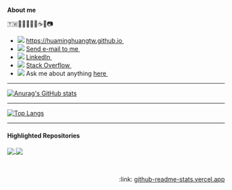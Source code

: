 <!--
**hmhuang0501/hmhuang0501** is a ✨ _special_ ✨ repository because its `README.md` (this file) appears on your GitHub profile.

**About me**

- 🔭 I’m currently working on ...
- 🌱 I’m currently learning ...
- 👯 I’m looking to collaborate on ...
- 🤔 I’m looking for help with ...
- 💬 Ask me about ...
- 📫 How to reach me: ...
- 😄 Pronouns: ...
- ⚡ Fun fact: ...
-->

**About me**

🇹🇼👨‍💻📖🚴‍♂️☕🏃📷

<ul>

<li>
<img src="https://img.icons8.com/fluency/20/000000/home.png"/>
<a href="https://huaminghuangtw.github.io">  
  https://huaminghuangtw.github.io
</a> &nbsp;
</li>

<li>
<img src="https://img.icons8.com/external-kiranshastry-lineal-color-kiranshastry/20/000000/external-email-advertising-kiranshastry-lineal-color-kiranshastry-7.png"/>
<a href="mailto:huaming.huang.tw@gmail.com">  
  Send e-mail to me
</a> &nbsp;
</li>

<li>
<img src="https://img.icons8.com/fluency/20/000000/linkedin.png"/>
<a href="https://www.linkedin.com/in/huaminghuangtw/">
  LinkedIn
</a> &nbsp;
</li>

<li>
<img src="https://img.icons8.com/fluency/20/000000/stackoverflow.png"/>
<a href="https://stackoverflow.com/users/10351382/hmhuang?tab=profile">
  Stack Overflow
</a> &nbsp;
</li>

<li>
<img src="https://img.icons8.com/stickers/20/000000/ask-question.png"/>
Ask me about anything
<a href="https://github.com/huaminghuangtw/huaminghuangtw/issues">
  here
</a> &nbsp;
</li>
  
</ul>

---

[![Anurag's GitHub stats](https://github-readme-stats.vercel.app/api?username=huaminghuangtw&hide=contribs,prs,issues&count_private=true&show_icons=true&theme=algolia&hide_rank=true)](https://github.com/anuraghazra/github-readme-stats)

---

[![Top Langs](https://github-readme-stats.vercel.app/api/top-langs/?username=huaminghuangtw&layout=compact&theme=vision-friendly-dark)](https://github.com/anuraghazra/github-readme-stats)

---

#### Highlighted Repositories
<a href="https://github.com/hmhuang0501/Strava-Tool">
  <img align="center" src="https://github-readme-stats.vercel.app/api/pin/?username=huaminghuangtw&repo=Strava-Tool&theme=github_dark" />
</a>
<a href="https://github.com/hmhuang0501/Parallel-Sudoku-Solver">
  <img align="center" src="https://github-readme-stats.vercel.app/api/pin/?username=huaminghuangtw&repo=Parallel-Sudoku-Solver&theme=github_dark" />
</a>


<br/>
<br/>
<br/>


<p align="right">
    :link:
    <a href="https://github.com/anuraghazra/github-readme-stats">
        github-readme-stats.vercel.app
    </a>
</p>
